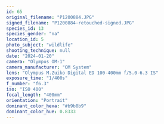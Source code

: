 ```yaml
---
id: 65
original_filename: "P1200884.JPG"
signed_filename: "P1200884-retouched-signed.JPG"
species_id: 13
species_gender: "na"
location_id: 5
photo_subject: "wildlife"
shooting_technique: null
date: "2024-01-20"
camera: "Olympus OM-1"
camera_manufacturer: "OM System"
lens: "Olympus M.Zuiko Digital ED 100-400mm f/5.0-6.3 IS"
exposure_time: "1/400s"
f_number: "f6.3"
iso: "ISO 400"
focal_length: "400mm"
orientation: "Portrait"
dominant_color_hexa: "#b9b8b9"
dominant_color_hue: 0.8333
---
```

